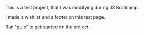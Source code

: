 This is a test project, that I was modifying during JS Bootcamp.

I made a wishlist and a footer on this test page.

Run "gulp" to get started on the project.
